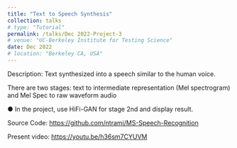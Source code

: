 ```yaml
---
title: "Text to Speech Synthesis"
collection: talks
# type: "Tutorial"
permalink: /talks/Dec 2022-Project-3
# venue: "UC-Berkeley Institute for Testing Science"
date: Dec 2022
# location: "Berkeley CA, USA"
---
```


Description: Text synthesized into a speech similar to the human voice. 

There are two stages: text to intermediate representation (Mel spectrogram) and Mel Spec to raw waveform audio

●	In the project, use HiFi-GAN for stage 2nd and display result.

Source Code: https://github.com/ntrami/MS-Speech-Recognition

Present video: https://youtu.be/h36sm7CYUVM

